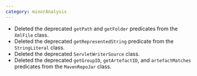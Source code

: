 ```yaml
---
category: minorAnalysis
---
```

* Deleted the deprecated `getPath` and `getFolder` predicates from the `XmlFile` class.
* Deleted the deprecated `getRepresentedString` predicate from the `StringLiteral` class.
* Deleted the deprecated `ServletWriterSource` class.
* Deleted the deprecated `getGroupID`, `getArtefactID`, and `artefactMatches` predicates from the `MavenRepoJar` class.